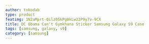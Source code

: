 ```yaml
---
author: tokodab
type: product
featimg: 1N2aMprt-Qilz05kPg0kLw22P9y7v-9CX
title: DC Obama Can't Gymkhana Sticker Samsung Galaxy S9 Case
tags: [samsung, galaxy, s9]
category: [samsung]
---
```


